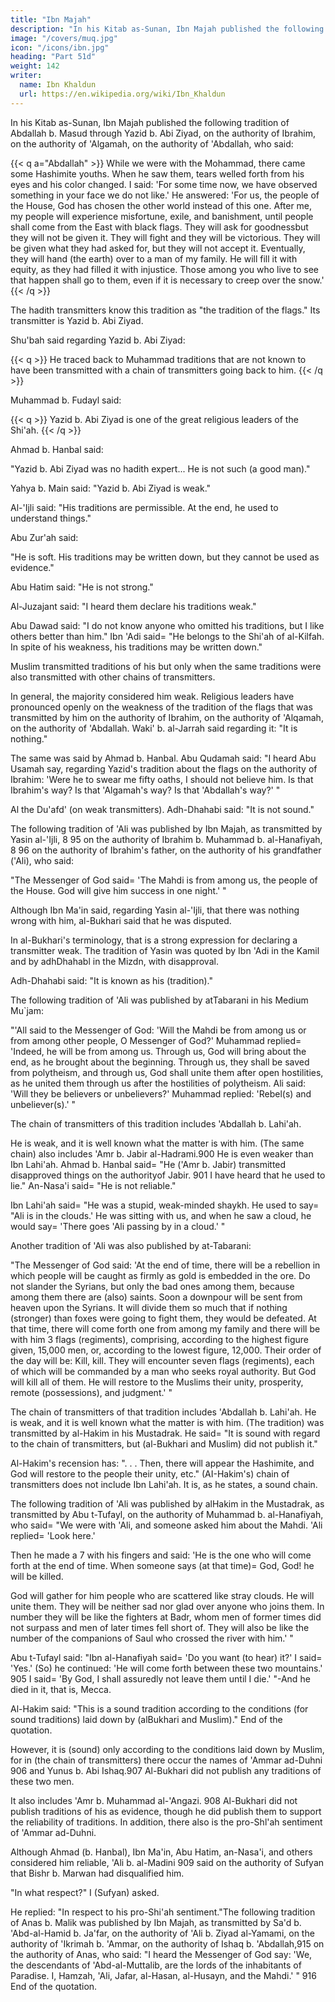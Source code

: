 ```yaml
---
title: "Ibn Majah"
description: "In his Kitab as-Sunan, Ibn Majah published the following tradition of Abdallah b. Masud"
image: "/covers/muq.jpg"
icon: "/icons/ibn.jpg"
heading: "Part 51d"
weight: 142
writer:
  name: Ibn Khaldun
  url: https://en.wikipedia.org/wiki/Ibn_Khaldun
---
```

 


In his Kitab as-Sunan, Ibn Majah published the following tradition of Abdallah b. Masud through Yazid b. Abi Ziyad, on the authority of Ibrahim, on the authority of 'Algamah, on the authority of 'Abdallah, who said:

{{< q a="Abdallah" >}}
While we were with the Mohammad, there came some Hashimite youths. When he saw them, tears welled forth from his eyes and his color changed. I said: 'For some time now, we have observed something in your face we do not like.' He answered: 'For us, the people of the House, God has chosen the other world instead of this one. After me, my people will experience misfortune, exile, and banishment, until people shall come from the East with black flags. They will ask for goodnessbut they will not be given it. They will fight and they will be victorious. They will be given what they had asked for, but they will not accept it. Eventually, they will hand (the earth) over to a man of my family. He will fill it with equity, as they had filled it with injustice. Those among you who live to see that happen shall go to them, even if it is necessary to creep over the snow.'
{{< /q >}}

The hadith transmitters know this tradition as "the tradition of the flags." Its transmitter is Yazid b. Abi Ziyad. 

Shu'bah said regarding Yazid b. Abi Ziyad:

{{< q >}}
He traced back to Muhammad traditions that are not known to have been transmitted with a chain of transmitters going back to him.
{{< /q >}}


Muhammad b. Fudayl said:

{{< q >}}
Yazid b. Abi Ziyad is one of the great religious leaders of the Shi'ah.
{{< /q >}}

Ahmad b. Hanbal said: 

"Yazid b. Abi Ziyad was no hadith expert... He is not such (a good man)." 

Yahya b. Main said: "Yazid b. Abi Ziyad is weak."

Al-'Ijli said: "His traditions are permissible. At the end, he used to understand things." 

Abu Zur'ah said: 

"He is soft. His  traditions may be written down, but they cannot be used as evidence." 

Abu Hatim said: "He is not strong." 

Al-Juzajant said: "I heard them declare his traditions weak."

Abu Dawad said: "I do not know anyone who omitted his traditions, but I like others better than him." Ibn 'Adi said= "He belongs to the Shi'ah of al-Kilfah. In spite of his weakness, his traditions may be written down."

Muslim transmitted traditions of his but only when the same traditions were also transmitted with other chains of transmitters. 

In general, the majority considered him weak. Religious leaders have pronounced openly on the weakness of the tradition of the flags that was transmitted by him on the authority of Ibrahim, on the authority of 'Alqamah, on the authority of
'Abdallah. Waki' b. al-Jarrah said regarding it: "It is nothing." 

The same was said by Ahmad b. Hanbal. Abu Qudamah said: "I heard Abu Usamah say, regarding Yazid's tradition about the flags on the authority of Ibrahim: 'Were he to swear me fifty oaths, I should not believe him. Is that Ibrahim's way? Is that 'Algamah's way? Is that 'Abdallah's way?' " 

Al the Du'afd' (on weak transmitters). Adh-Dhahabi said: "It is not sound."

The following tradition of 'Ali was published by Ibn Majah, as transmitted by Yasin al-'Ijli, 8 95 on the authority of Ibrahim b. Muhammad b. al-Hanafiyah, 8 96 on the authority of Ibrahim's father, on the authority of his grandfather ('Ali), who said: 

"The Messenger of God said= 'The Mahdi is from among us, the people of the House. God will give him success in one night.' "

Although Ibn Ma'in said, regarding Yasin al-'Ijli, that there was nothing wrong with him, al-Bukhari said that he was disputed. 

In al-Bukhari's terminology, that is a strong expression for declaring a transmitter weak. The tradition of Yasin was quoted by Ibn 'Adi in the Kamil and by adhDhahabl in the Mizdn, with disapproval. 

Adh-Dhahabi said: "It is known as his (tradition)."

The following tradition of 'Ali was published by atTabarani in his Medium Mu`jam:

"'All said to the Messenger of God: 'Will the Mahdi be from among us or from among other people, O Messenger of God?' Muhammad replied= 'Indeed, he will be from among us. Through us, God will bring about the end, as he brought about the
beginning. Through us, they shall be saved from polytheism, and through us, God shall unite them after open hostilities, as he united them through us after the hostilities of polytheism.
Ali said: 'Will they be believers or unbelievers?' 
Muhammad replied: 'Rebel(s) and unbeliever(s).' " 



The chain of transmitters of this tradition includes 'Abdallah b. Lahi'ah.

He is weak, and it is well known what the matter is with him. (The same chain) also
includes 'Amr b. Jabir al-Hadrami.900 He is even weaker than Ibn Lahi'ah. Ahmad
b. Hanbal said= "He ('Amr b. Jabir) transmitted disapproved things on the authorityof Jabir. 901 I have heard that he used to lie." An-Nasa'i said= "He is not reliable."

Ibn Lahi'ah said= "He was a stupid, weak-minded shaykh. He used to say= "Ali is in
the clouds.' He was sitting with us, and when he saw a cloud, he would say= 'There
goes 'Ali passing by in a cloud.' " <!-- 902 -->

Another tradition of 'Ali was also published by at-Tabarani:

"The Messenger of God said: 'At the end of time, there will be a rebellion in which people will be caught as firmly as gold is embedded in the ore. Do not slander the Syrians, but only the bad ones among them, because among them there are (also) saints. Soon a downpour will be sent from heaven upon the Syrians. It will divide them so much that if nothing (stronger) than foxes were going to fight them, they would be defeated. At that time, there will come forth one from among my family and there will be with him 3 flags (regiments), comprising, according to the highest figure given, 15,000 men, or, according to the lowest figure, 12,000. Their order of the day will be: Kill, kill. They will encounter seven flags (regiments), each of which will be commanded by a man who seeks royal authority. But God will kill all of them. He will restore to the Muslims their unity, prosperity, remote (possessions), and judgment.' "




The chain of transmitters of that tradition includes 'Abdallah b. Lahi'ah. He is
weak, and it is well known what the matter is with him. (The tradition) was
transmitted by al-Hakim in his Mustadrak. He said= "It is sound with regard to the
chain of transmitters, but (al-Bukhari and Muslim) did not publish it." 

Al-Hakim's recension has: ". . . Then, there will appear the Hashimite, and God will restore to the people their unity, etc." (AI-Hakim's) chain of transmitters does not include Ibn Lahi'ah. It is, as he states, a sound chain.

The following tradition of 'Ali was published by alHakim in the Mustadrak, as transmitted by Abu t-Tufayl, on the authority of Muhammad b. al-Hanafiyah, who said= "We were with 'Ali, and someone asked him about the Mahdi. 'Ali
replied= 'Look here.' 

Then he made a 7 with his fingers and said: 'He is the one who will come forth at the end of time. When someone says (at that time)= God, God! he will be killed. 

God will gather for him people who are scattered like stray clouds. He will unite them. They will be neither sad nor glad over anyone who joins them. In number they will be like the fighters at Badr, whom men of former times did not surpass and men of later times fell short of. They will also be like the number of the companions of Saul who crossed the river with him.' " 

Abu t-Tufayl said: "Ibn al-Hanafiyah said= 'Do you want (to hear) it?' I said= 'Yes.' (So) he continued: 'He will come forth between these two mountains.' 905 I said= 'By God, I shall assuredly not leave them until I die.' "-And he died in it, that is, Mecca.

Al-Hakim said: "This is a sound tradition according to the conditions (for sound traditions) laid down by (alBukhari and Muslim)." End of the quotation.

However, it is (sound) only according to the conditions laid down by Muslim, for in (the chain of transmitters) there occur the names of 'Ammar ad-Duhni 906 and Yunus b. Abi Ishaq.907 Al-Bukhari did not publish any traditions of these
two men. 

It also includes 'Amr b. Muhammad al-'Angazi. 908 Al-Bukhari did not publish traditions of his as evidence, though he did publish them to support the reliability of traditions. In addition, there also is the pro-Shl'ah sentiment of 'Ammar ad-Duhni. 

Although Ahmad (b. Hanbal), Ibn Ma'in, Abu Hatim, an-Nasa'i, and others considered him reliable, 'Ali b. al-Madini 909 said on the authority of Sufyan that Bishr b. Marwan had disqualified him.

"In what respect?" I (Sufyan) asked.

He replied: "In respect to his pro-Shi'ah sentiment."The following tradition of Anas b. Malik was published by Ibn Majah, as transmitted by Sa'd b. 'Abd-al-Hamid b. Ja'far, on the authority of 'Ali b. Ziyad
al-Yamami, on the authority of 'Ikrimah b. 'Ammar, on the authority of Ishaq b. 'Abdallah,915 on the authority of Anas, who said: "I heard the Messenger of God say: 'We, the descendants of 'Abd-al-Muttalib, are the lords of the inhabitants of
Paradise. I, Hamzah, 'Ali, Jafar, al-Hasan, al-Husayn, and the Mahdi.' " 916 End of
the quotation.

